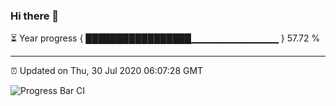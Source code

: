### Hi there 👋

⏳ Year progress { █████████████████▁▁▁▁▁▁▁▁▁▁▁▁▁ } 57.72 %

---

⏰ Updated on Thu, 30 Jul 2020 06:07:28 GMT

![Progress Bar CI](https://github.com/liununu/liununu/workflows/Progress%20Bar%20CI/badge.svg)
